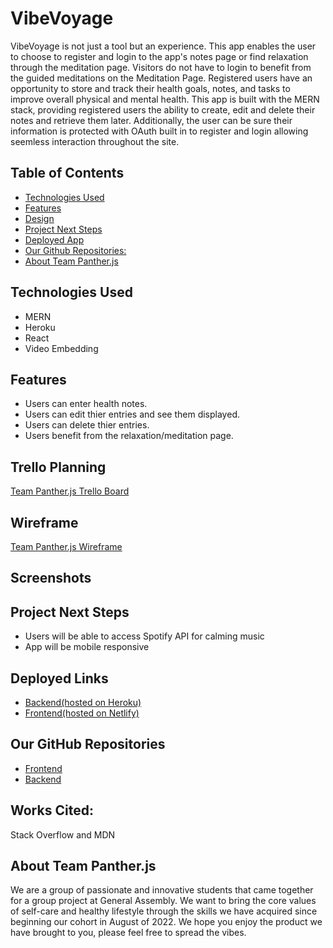 # **VibeVoyage**
VibeVoyage is not just a tool but an experience. This app enables the user to choose to register and login to the app's notes page or find relaxation through the meditation page. Visitors do not have to login to benefit from the guided meditations on the Meditation Page. Registered users have an opportunity to store and track their health goals, notes, and tasks to improve overall physical and mental health. This app is built with the MERN stack, providing registered users the ability to create, edit and delete their notes and retrieve them later. Additionally, the user can be sure their information is protected with OAuth built in to register and login allowing seemless interaction throughout the site.

## Table of Contents
* [Technologies Used](#technologiesused)
* [Features](#features)
* [Design](#design)
* [Project Next Steps](#nextsteps)
* [Deployed App](#deployment)
* [Our Github Repositories:](#github)
* [About Team Panther.js](#team)

## <a name="technologiesused"></a>Technologies Used
- MERN
- Heroku  
- React 
- Video Embedding  

## <a name="features"></a>Features
- Users can enter health notes.
- Users can edit thier entries and see them displayed.  
- Users can delete thier entries.
- Users benefit from the relaxation/meditation page.

## Trello Planning
[Team Panther.js Trello Board](https://trello.com/b/X4KtfK7j/vibevoyage)

## Wireframe
[Team Panther.js Wireframe](https://trello.com/1/cards/6335ab1d9ef33e030b3094ec/attachments/6335ab1d9ef33e030b309506/previews/6335ab1e9ef33e030b309513/download/image.png)

## Screenshots



## <a name="nextsteps"></a>Project Next Steps
- Users will be able to access Spotify API for calming music
- App will be mobile responsive
## <a name="deployment"></a>Deployed Links
- [Backend(hosted on Heroku)](https://vibe-voyage.herokuapp.com/notes/)  
- [Frontend(hosted on Netlify)](https://vibe-voyage.netlify.app/)


## <a name="github"></a>Our GitHub Repositories
- [Frontend](https://github.com/brandonhernandez304/VibeVoyage-frontend)
- [Backend](https://github.com/brandonhernandez304/VibeVoyage-backend)

## Works Cited:
Stack Overflow and MDN

## <a name="team"></a>About Team Panther.js
We are a group of passionate and innovative students that came together for a group project at General Assembly. We want to bring the core values of self-care and healthy lifestyle through the skills we have acquired since beginning our cohort in August of 2022. We hope you enjoy the product we have brought to you, please feel free to spread the vibes.

